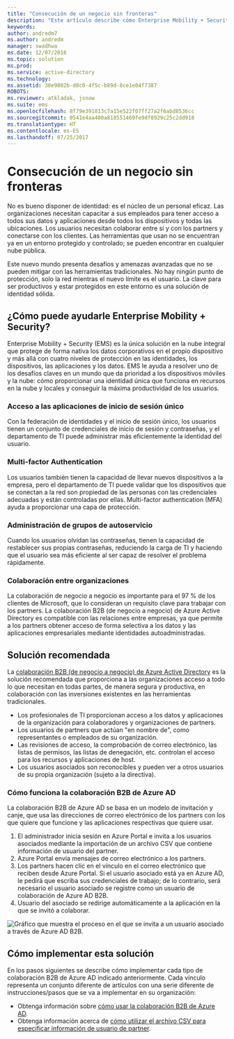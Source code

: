 ```yaml
---
title: "Consecución de un negocio sin fronteras"
description: "Este artículo describe cómo Enterprise Mobility + Security puede utilizarse para proporcionar una identidad única que funciona a través de activos locales y en la nube y mantiene la mayor productividad posible de los usuarios mediante el aprovechamiento de herramientas en Azure Active Directory."
keywords: 
author: andredm7
ms.author: andredm
manager: swadhwa
ms.date: 12/07/2016
ms.topic: solution
ms.prod: 
ms.service: active-directory
ms.technology: 
ms.assetid: 38e9802b-d8c0-4f5c-b89d-8ce1e04f7387
ROBOTS: 
ms.reviewer: atkladak, jsnow
ms.suite: ems
ms.openlocfilehash: 8f79e391813c7a15e522f07ff27a2f6abd8536cc
ms.sourcegitcommit: 0541e4aa400a818551469fe9df8929c25c2dd918
ms.translationtype: HT
ms.contentlocale: es-ES
ms.lasthandoff: 07/25/2017
---
```

# <a name="enable-business-without-borders"></a>Consecución de un negocio sin fronteras
No es bueno disponer de identidad: es el núcleo de un personal eficaz. Las organizaciones necesitan capacitar a sus empleados para tener acceso a todos sus datos y aplicaciones desde todos los dispositivos y todas las ubicaciones. Los usuarios necesitan colaborar entre sí y con los partners y conectarse con los clientes. Las herramientas que usan no se encuentran ya en un entorno protegido y controlado; se pueden encontrar en cualquier nube pública.

Este nuevo mundo presenta desafíos y amenazas avanzadas que no se pueden mitigar con las herramientas tradicionales. No hay ningún punto de protección, solo la red mientras el nuevo límite es el usuario. La clave para ser productivos y estar protegidos en este entorno es una solución de identidad sólida.

## <a name="how-can-enterprise-mobility--security-help-you"></a>¿Cómo puede ayudarle Enterprise Mobility + Security?
Enterprise Mobility + Security (EMS) es la única solución en la nube integral que protege de forma nativa los datos corporativos en el propio dispositivo y más allá con cuatro niveles de protección en las identidades, los dispositivos, las aplicaciones y los datos. EMS le ayuda a resolver uno de los desafíos claves en un mundo que da prioridad a los dispositivos móviles y la nube: cómo proporcionar una identidad única que funciona en recursos en la nube y locales y conseguir la máxima productividad de los usuarios.

### <a name="access-to-single-sign-on-applications"></a>Acceso a las aplicaciones de inicio de sesión único
Con la federación de identidades y el inicio de sesión único, los usuarios tienen un conjunto de credenciales de inicio de sesión y contraseñas, y el departamento de TI puede administrar más eficientemente la identidad del usuario.
### <a name="multi-factor-authentication"></a>Multi-factor Authentication
Los usuarios también tienen la capacidad de llevar nuevos dispositivos a la empresa, pero el departamento de TI puede validar que los dispositivos que se conectan a la red son propiedad de las personas con las credenciales adecuadas y están controladas por ellas. Multi-factor authentication (MFA) ayuda a proporcionar una capa de protección.
### <a name="self-service-group-management"></a>Administración de grupos de autoservicio
Cuando los usuarios olvidan las contraseñas, tienen la capacidad de restablecer sus propias contraseñas, reduciendo la carga de TI y haciendo que el usuario sea más eficiente al ser capaz de resolver el problema rápidamente.
### <a name="cross-organization-collaboration"></a>Colaboración entre organizaciones
La colaboración de negocio a negocio es importante para el 97 % de los clientes de Microsoft, que lo consideran un requisito clave para trabajar con los partners. La colaboración B2B (de negocio a negocio) de Azure Active Directory es compatible con las relaciones entre empresas, ya que permite a los partners obtener acceso de forma selectiva a los datos y las aplicaciones empresariales mediante identidades autoadministradas.

## <a name="recommended-solution"></a>Solución recomendada
La [colaboración B2B (de negocio a negocio) de Azure Active Directory](https://azure.microsoft.com/documentation/articles/active-directory-b2b-what-is-azure-ad-b2b/) es la solución recomendada que proporciona a las organizaciones acceso a todo lo que necesitan en todas partes, de manera segura y productiva, en colaboración con las inversiones existentes en las herramientas tradicionales.
- Los profesionales de TI proporcionan acceso a los datos y aplicaciones de la organización para colaboradores y organizaciones de partners.
- Los usuarios de partners que actúan "en nombre de", como representantes o empleados de su organización.
- Las revisiones de acceso, la comprobación de correo electrónico, las listas de permisos, las listas de denegación, etc. controlan el acceso para los recursos y aplicaciones de host.
- Los usuarios asociados son reconocibles y pueden ver a otros usuarios de su propia organización (sujeto a la directiva).

### <a name="how-azure-ad-b2b-collaboration-works"></a>Cómo funciona la colaboración B2B de Azure AD

La colaboración B2B de Azure AD se basa en un modelo de invitación y canje, que usa las direcciones de correo electrónico de los partners con los que quiere que funcione y las aplicaciones respectivas que quiere usar.

1. El administrador inicia sesión en Azure Portal e invita a los usuarios asociados mediante la importación de un archivo CSV que contiene información de usuario del partner.
2. Azure Portal envía mensajes de correo electrónico a los partners.
3. Los partners hacen clic en el vínculo en el correo electrónico que reciben desde Azure Portal. Si el usuario asociado está ya en Azure AD, le pedirá que escriba sus credenciales de trabajo; de lo contrario, será necesario el usuario asociado se registre como un usuario de colaboración de Azure AD B2B.
4. Usuario del asociado se redirige automáticamente a la aplicación en la que se invitó a colaborar.

![Gráfico que muestra el proceso en el que se invita a un usuario asociado a través de Azure AD B2B.](./media/enable-business-without-borders/enable-business-without-borders-fig1.png)

## <a name="how-to-implement-this-solution"></a>Cómo implementar esta solución
En los pasos siguientes se describe cómo implementar cada tipo de colaboración B2B de Azure AD indicado anteriormente. Cada vínculo representa un conjunto diferente de artículos con una serie diferente de instrucciones/pasos que se va a implementar en su organización:
- Obtenga información sobre [cómo usar la colaboración B2B de Azure AD](https://azure.microsoft.com/documentation/articles/active-directory-b2b-detailed-walkthrough/).
- Obtenga información acerca de [cómo utilizar el archivo CSV para especificar información de usuario de partner](https://azure.microsoft.com/en-us/documentation/articles/active-directory-b2b-references-csv-file-format/).
